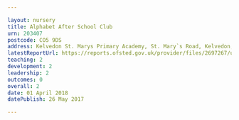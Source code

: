 ```yaml
---

layout: nursery
title: Alphabet After School Club
urn: 203407
postcode: CO5 9DS
address: Kelvedon St. Marys Primary Academy, St. Mary`s Road, Kelvedon, Essex, CO5 9DS
latestReportUrl: https://reports.ofsted.gov.uk/provider/files/2697267/urn/203407.pdf
teaching: 2
development: 2
leadership: 2
outcomes: 0
overall: 2
date: 01 April 2018 
datePublish: 26 May 2017

---
```

